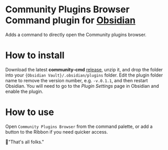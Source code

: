 # Community Plugins Browser Command plugin for [Obsidian](https://obsidian.md)

Adds a command to directly open the Community plugins browser.


# How to install

Download the latest **community-cmd** [release](https://github.com/MrBertie/community/releases), unzip it, and drop the folder into your `{Obsidian Vault}/.obsidian/plugins` folder.  Edit the plugin folder name to remove the version number, e.g. `-v.0.1.1`, and then restart Obsidian.
You will need to go to the *Plugin Settings* page in Obsidian and enable the plugin.

# How to use

Open `Community Plugins Browser` from the command palette, or add a button to the Ribbon if you need quicker access.

🦜"That's all folks."

